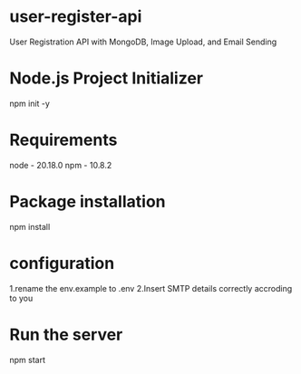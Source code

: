 # user-register-api
User Registration API with MongoDB, Image Upload, and Email Sending

# Node.js Project Initializer 
npm init -y

# Requirements
node - 20.18.0
npm - 10.8.2

# Package installation
npm install

# configuration
1.rename the env.example to .env
2.Insert SMTP details correctly accroding to you

# Run the server
npm start

